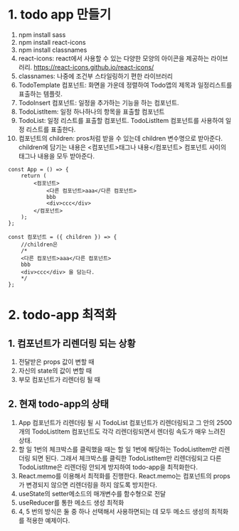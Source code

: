 # 1. todo app 만들기
1. npm install sass
2. npm install react-icons
3. npm install classnames
4. react-icons: react에서 사용할 수 있는 다양한 모양의 아이콘을 제공하는 라이브러리. https://react-icons.github.io/react-icons/
5. classnames: 나중에 조건부 스타일링하기 편한 라이브러리
6. TodoTemplate 컴포넌트: 화면을 가운데 정렬하여 Todo앱의 제목과 일정리스트를 표출하는 템플릿.
7. TodoInsert 컴포넌트: 일정을 추가하는 기능을 하는 컴포넌트.
8. TodoListItem: 일정 하나하나의 항목을 표출할 컴포넌트
9. TodoList: 일정 리스트를 표출할 컴포넌트. TodoListItem 컴포넌트를 사용하여 일정 리스트를 표출한다.
10. 컴포넌트의 children: pros처럼 받을 수 있는데 children 변수명으로 받아준다. children에 담기는 내용은 <컴포넌트>태그나 내용</컴포넌트> 컴포넌트 사이의 태그나 내용을 모두 받아준다.
```
const App = () => {
    return (
        <컴포넌트>
            <다른 컴포넌트>aaa</다른 컴포넌트>
            bbb
            <div>ccc</div>
        </컴포넌트>
    );
};

const 컴포넌트 = ({ children }) => {
    //children은 
    /*
    <다른 컴포넌트>aaa</다른 컴포넌트>
    bbb
    <div>ccc</div> 을 담는다.
    */
};
```

# 2. todo-app 최적화
## 1. 컴포넌트가 리렌더링 되는 상황
1. 전달받은 props 값이 변할 때
2. 자신의 state의 값이 변할 때
3. 부모 컴포넌트가 리렌더링 될 때
## 2. 현재 todo-app의 상태
1. App 컴포넌트가 리렌더링 될 시 TodoList 컴포넌트가 리렌더링되고 그 안의 2500개의 TodoListItem 컴포넌트도 각각 리렌더링되면서 렌더링 속도가 매우 느려진 상태.
2. 할 일 1번의 체크박스를 클릭했을 때는 할 일 1번에 해당하는 TodoListItem만 리렌더링 되면 된다. 그래서 체크박스를 클릭한 TodoListItem만 리렌더링되고 다른 TodoListItme은 리렌더링 안되게 방지하여 todo-app을 최적화한다.
3. React.memo를 이용해서 최적화를 진행한다. React.memo는 컴포넌트의 props가 변경되지 않으면 리렌더링을 하지 않도록 방지한다.
4. useState의 setter메소드의 매개변수를 함수형으로 전달
5. useReducer를 통한 메소드 생성 최적화
6. 4, 5 번의 방식은 둘 중 하나 선택해서 사용하면되는 데 모두 메소드 생성의 최적화를 적용한 예제이다.